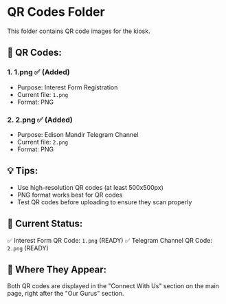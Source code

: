 # QR Codes Folder

This folder contains QR code images for the kiosk.

## 📱 QR Codes:

### 1. **1.png** ✅ (Added)
- Purpose: Interest Form Registration
- Current file: `1.png`
- Format: PNG

### 2. **2.png** ✅ (Added)
- Purpose: Edison Mandir Telegram Channel
- Current file: `2.png`
- Format: PNG

## 💡 Tips:
- Use high-resolution QR codes (at least 500x500px)
- PNG format works best for QR codes
- Test QR codes before uploading to ensure they scan properly

## 📍 Current Status:
✅ Interest Form QR Code: `1.png` (READY)
✅ Telegram Channel QR Code: `2.png` (READY)

## 🎨 Where They Appear:
Both QR codes are displayed in the "Connect With Us" section on the main page, right after the "Our Gurus" section.
